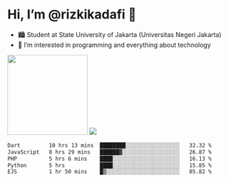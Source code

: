 # Hi, I’m @rizkikadafi 👋
- 🏙 Student at State University of Jakarta (Universitas Negeri Jakarta)
- 👀 I’m interested in programming and everything about technology
<img height="180em" src="https://github-readme-stats.vercel.app/api?username=rizkikadafi&show_icons=true&hide_border=true&&count_private=true&include_all_commits=true" />
<img src="https://github-readme-stats.vercel.app/api/top-langs/?username=rizkikadafi&show_icons=true&hide_border=true&&count_private=true&include_all_commits=true" />

<!--START_SECTION:waka-->

```txt
Dart         10 hrs 13 mins  ████████░░░░░░░░░░░░░░░░░   32.32 %
JavaScript   8 hrs 29 mins   ██████▓░░░░░░░░░░░░░░░░░░   26.87 %
PHP          5 hrs 6 mins    ████░░░░░░░░░░░░░░░░░░░░░   16.13 %
Python       5 hrs           ████░░░░░░░░░░░░░░░░░░░░░   15.85 %
EJS          1 hr 50 mins    █▒░░░░░░░░░░░░░░░░░░░░░░░   05.82 %
```

<!--END_SECTION:waka-->

<!---
rizkikadafi/rizkikadafi is a ✨ special ✨ repository because its `README.md` (this file) appears on your GitHub profile.
You can click the Preview link to take a look at your changes.
--->
